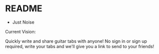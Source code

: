 # README

* Just Noise

Current Vision:

Quickly write and share guitar tabs with anyone! No sign in or sign up required, write your tabs and we'll give you a link to send to your friends!  
